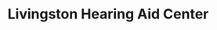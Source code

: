 ---
title: "Livingston Hearing Aid Center"
url: /chandler/livingston-hearing-aid-center/
shop: hearing aids
---